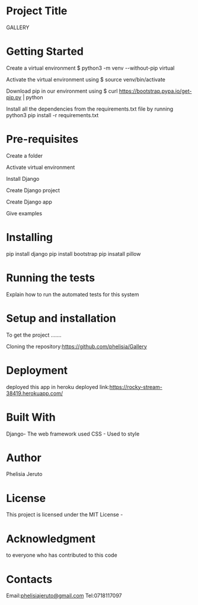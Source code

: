 # Project Title
GALLERY

# Getting Started
Create a virtual environment $ python3 -m venv --without-pip virtual

Activate the virtual environment using $ source venv/bin/activate

Download pip in our environment using $ curl https://bootstrap.pypa.io/get-pip.py | python

Install all the dependencies from the requirements.txt file by running python3 pip install -r requirements.txt

# Pre-requisites
Create a folder 

Activate  virtual environment

Install Django

Create Django project

Create Django app


Give examples
# Installing
pip install django
pip install bootstrap
pip insatall pillow



# Running the tests
Explain how to run the automated tests for this system

# Setup and installation

To get the project .......

Cloning the repository:https://github.com/phelisia/Gallery

# Deployment
deployed this app in heroku
deployed link:https://rocky-stream-38419.herokuapp.com/ 
# Built With
Django- The web framework used
CSS - Used to style

# Author
Phelisia Jeruto

# License
This project is licensed under the MIT License - 

# Acknowledgment
to everyone who has contributed to this code
# Contacts
Email:phelisiajeruto@gmail.com
Tel:0718117097